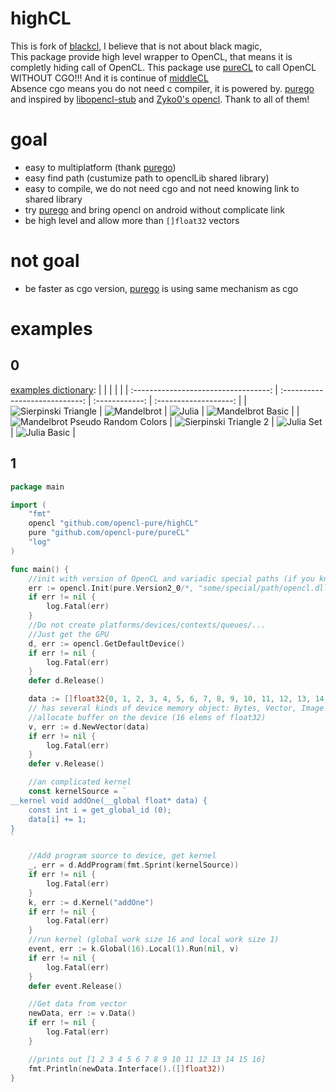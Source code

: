 # highCL
This is fork of [blackcl](https://github.com/Dadido3/blackcl), I believe that is not about black magic, <br>
This package provide high level wrapper to OpenCL,
that means it is completly hiding call of OpenCL. This package use [pureCL](https://github.com/opencl-pure/pureCL) to call OpenCL WITHOUT CGO!!! And it is continue of [middleCL](https://github.com/opencl-pure/middleCL)<br>
Absence cgo means you do not need c compiler, it is powered by. [purego](https://github.com/ebitengine/purego) and inspired by [libopencl-stub](https://github.com/krrishnarraj/libopencl-stub) and [Zyko0's opencl](https://github.com/Zyko0/go-opencl).
Thank to all of them!
# goal
- easy to multiplatform (thank [purego](https://github.com/ebitengine/purego))
- easy find path (custumize path to openclLib shared library)
- easy to compile, we do not need cgo and not need knowing link to shared library
- try [purego](https://github.com/ebitengine/purego) and bring opencl on android without complicate link
- be high level and allow more than `[]float32` vectors
# not goal
- be faster as cgo version, [purego](https://github.com/ebitengine/purego) is using same mechanism as cgo
# examples
## 0
[examples dictionary](https://github.com/opencl-pure/highCL-examples):
|                                      |                                |                |                       |
| :----------------------------------: | :----------------------------: | :------------: | :-------------------: |
| ![Sierpinski Triangle](https://github.com/opencl-pure/highCL-examples/blob/main/fill_image_fractals/outputs/sierpinski_triangle_fractal.png) | ![Mandelbrot](https://github.com/opencl-pure/highCL-examples/blob/main/fill_image_fractals/outputs/mandelbrot_blue_red_black_fractal.png) | ![Julia](https://github.com/opencl-pure/highCL-examples/blob/main/fill_image_fractals/outputs/julia_fractal.png) | ![Mandelbrot Basic](https://github.com/opencl-pure/highCL-examples/blob/main/fill_image_fractals/outputs/mandelbrot_basic_fractal.png) |
| ![Mandelbrot Pseudo Random Colors](https://github.com/opencl-pure/highCL-examples/blob/main/fill_image_fractals/outputs/mandelbrot_pseudo_random_colors_fractal.png) | ![Sierpinski Triangle 2](https://github.com/opencl-pure/highCL-examples/blob/main/fill_image_fractals/outputs/sierpinski_triangle2_fractal.png) | ![Julia Set](https://github.com/opencl-pure/highCL-examples/blob/main/fill_image_fractals/outputs/julia_set_fractal.png) | ![Julia Basic](https://github.com/opencl-pure/highCL-examples/blob/main/fill_image_fractals/outputs/julia_basic_fractal.png) |

## 1

```go
package main

import (
	"fmt"
	opencl "github.com/opencl-pure/highCL"
	pure "github.com/opencl-pure/pureCL"
	"log"
)

func main() {	
	//init with version of OpenCL and variadic special paths (if you know)
	err := opencl.Init(pure.Version2_0/*, "some/special/path/opencl.dll", "some/special/path/opencl.so"*/)
	if err != nil {
		log.Fatal(err)
	}
	//Do not create platforms/devices/contexts/queues/...
	//Just get the GPU
	d, err := opencl.GetDefaultDevice()
	if err != nil {
		log.Fatal(err)
	}
	defer d.Release()

	data := []float32{0, 1, 2, 3, 4, 5, 6, 7, 8, 9, 10, 11, 12, 13, 14, 15} // []int64{0, 1, 2, 3, 4, 5, 6, 7, 8, 9, 10, 11, 12, 13, 14, 15}
	// has several kinds of device memory object: Bytes, Vector, Image
	//allocate buffer on the device (16 elems of float32)
	v, err := d.NewVector(data)
	if err != nil {
		log.Fatal(err)
	}
	defer v.Release()

	//an complicated kernel
	const kernelSource = `
__kernel void addOne(__global float* data) {
	const int i = get_global_id (0);
	data[i] += 1;
}
`

	//Add program source to device, get kernel
	_, err = d.AddProgram(fmt.Sprint(kernelSource))
	if err != nil {
		log.Fatal(err)
	}
	k, err := d.Kernel("addOne")
	if err != nil {
		log.Fatal(err)
	}
	//run kernel (global work size 16 and local work size 1)
	event, err := k.Global(16).Local(1).Run(nil, v)
	if err != nil {
		log.Fatal(err)
	}
	defer event.Release()

	//Get data from vector
	newData, err := v.Data()
	if err != nil {
		log.Fatal(err)
	}

	//prints out [1 2 3 4 5 6 7 8 9 10 11 12 13 14 15 16]
	fmt.Println(newData.Interface().([]float32))
}
